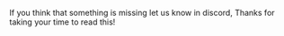If you think that something is missing let us know in discord, Thanks for taking your time to read this!